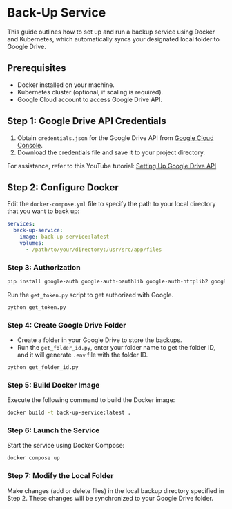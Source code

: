 # Back-Up Service

This guide outlines how to set up and run a backup service using Docker and Kubernetes, which automatically syncs your designated local folder to Google Drive.

## Prerequisites

- Docker installed on your machine.
- Kubernetes cluster (optional, if scaling is required).
- Google Cloud account to access Google Drive API.

## Step 1: Google Drive API Credentials

1. Obtain `credentials.json` for the Google Drive API from [Google Cloud Console](https://console.cloud.google.com/).
2. Download the credentials file and save it to your project directory.

For assistance, refer to this YouTube tutorial: [Setting Up Google Drive API](https://youtu.be/G_4KUbuwtlM?si=U29qsiWeuLTLFhai)

## Step 2: Configure Docker

Edit the `docker-compose.yml` file to specify the path to your local directory that you want to back up:

```yaml
services:
  back-up-service:
    image: back-up-service:latest
    volumes:
      - /path/to/your/directory:/usr/src/app/files
```


### Step 3: Authorization

```bash
pip install google-auth google-auth-oauthlib google-auth-httplib2 google-api-python-client python-dotenv
```

Run the `get_token.py` script to get authorized with Google.
```bash
python get_token.py
```

### Step 4: Create Google Drive Folder

- Create a folder in your Google Drive to store the backups.
- Run the `get_folder_id.py`, enter your folder name to get the folder ID, and it will generate `.env` file with the folder ID.
```bash
python get_folder_id.py
```

### Step 5: Build Docker Image

Execute the following command to build the Docker image:

```bash
docker build -t back-up-service:latest .
```

### Step 6: Launch the Service

Start the service using Docker Compose:

```bash
docker compose up
```


### Step 7: Modify the Local Folder

Make changes (add or delete files) in the local backup directory specified in Step 2. These changes will be synchronized to your Google Drive folder.


####